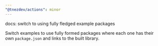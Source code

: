 ```yaml
---
"@tnezdev/actions": minor
---
```


docs: switch to using fully fledged example packages

Switch examples to use fully formed packages where each one has their own `package.json` and links to the built library.
